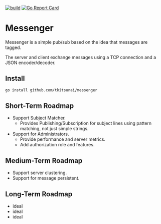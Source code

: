 [![build](https://github.com/tkitsunai/messenger/actions/workflows/go-build.yml/badge.svg?branch=master)](https://github.com/tkitsunai/messenger/actions/workflows/go-build.yml)
[![Go Report Card](https://goreportcard.com/badge/github.com/tkitsunai/messenger)](https://goreportcard.com/report/github.com/tkitsunai/messenger)

# Messenger

Messenger is a simple pub/sub based on the idea that messages are tagged.

The server and client exchange messages using a TCP connection and a JSON encoder/decoder.

## Install

```bash
go install github.com/tkitsunai/messenger
```

## Short-Term Roadmap

- Support Subject Matcher.
  - Provides Publishing/Subscription for subject lines using pattern matching, not just simple strings.
- Support for Administrators.
  - Provide performance and server metrics.
  - Add authorization role and features.

## Medium-Term Roadmap

- Support server clustering.
- Support for message persistent.

## Long-Term Roadmap

- ideal
- ideal
- ideal
